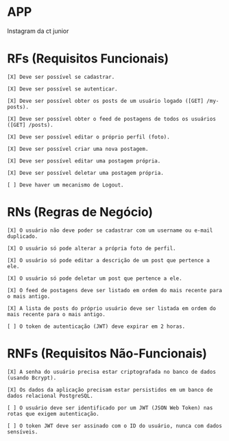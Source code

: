 # APP
Instagram da ct junior

# RFs (Requisitos Funcionais)

    [X] Deve ser possível se cadastrar.

    [X] Deve ser possível se autenticar.

    [X] Deve ser possível obter os posts de um usuário logado ([GET] /my-posts).

    [X] Deve ser possível obter o feed de postagens de todos os usuários ([GET] /posts).

    [X] Deve ser possível editar o próprio perfil (foto).

    [X] Deve ser possível criar uma nova postagem.

    [X] Deve ser possível editar uma postagem própria.

    [X] Deve ser possível deletar uma postagem própria.

    [ ] Deve haver um mecanismo de Logout.

# RNs (Regras de Negócio)

    [X] O usuário não deve poder se cadastrar com um username ou e-mail duplicado.

    [X] O usuário só pode alterar a própria foto de perfil.

    [X] O usuário só pode editar a descrição de um post que pertence a ele.

    [X] O usuário só pode deletar um post que pertence a ele.

    [X] O feed de postagens deve ser listado em ordem do mais recente para o mais antigo.

    [X] A lista de posts do próprio usuário deve ser listada em ordem do mais recente para o mais antigo.

    [ ] O token de autenticação (JWT) deve expirar em 2 horas.

# RNFs (Requisitos Não-Funcionais)

    [X] A senha do usuário precisa estar criptografada no banco de dados (usando Bcrypt).

    [X] Os dados da aplicação precisam estar persistidos em um banco de dados relacional PostgreSQL.

    [ ] O usuário deve ser identificado por um JWT (JSON Web Token) nas rotas que exigem autenticação.

    [ ] O token JWT deve ser assinado com o ID do usuário, nunca com dados sensíveis.
